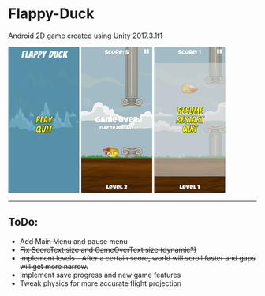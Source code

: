 # Flappy-Duck
Android 2D game created using Unity 2017.3.1f1

![alt text](./demo_images/flappydemo1.png "Main Menu")   ![alt text](./demo_images/flappydemo2.png "Game Over")   ![alt text](./demo_images/flappydemo3.png "Pause Menu")

---
## ToDo:
+ ~~Add Main Menu and pause menu~~
+ ~~Fix ScoreText size and GameOverText size (dynamic?)~~
+ ~~Implement levels - After a certain score, world will scroll faster and gaps will get more narrow.~~
+ Implement save progress and new game features
+ Tweak physics for more accurate flight projection